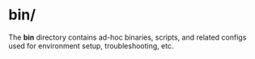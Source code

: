 # bin/

The **bin** directory contains ad-hoc binaries, scripts, and related configs
used for environment setup, troubleshooting, etc.